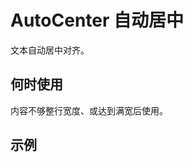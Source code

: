 # AutoCenter 自动居中

文本自动居中对齐。

## 何时使用

内容不够整行宽度、或达到满宽后使用。

## 示例

<code src="./demos/demo1.tsx"></code>
